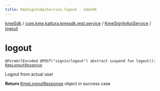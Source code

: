 ```yaml
---
title: KmeSignInApiService.logout - kmeSdk
---
```


[kmeSdk](../../index.html) / [com.kme.kaltura.kmesdk.rest.service](../index.html) / [KmeSignInApiService](index.html) / [logout](./logout.html)

# logout

`@FormUrlEncoded @POST("signin/logout") abstract suspend fun logout(): `[`KmeLogoutResponse`](../../com.kme.kaltura.kmesdk.rest.response.signin/-kme-logout-response/index.html)

Logout from actual user

**Return**
[KmeLogoutResponse](../../com.kme.kaltura.kmesdk.rest.response.signin/-kme-logout-response/index.html) object in success case

